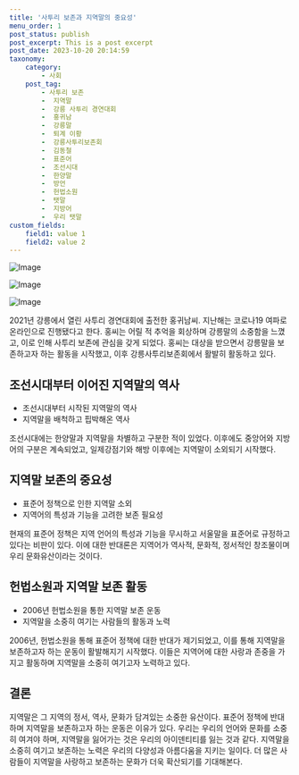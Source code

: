 ```yaml
---
title: '사투리 보존과 지역말의 중요성'
menu_order: 1
post_status: publish
post_excerpt: This is a post excerpt
post_date: 2023-10-20 20:14:59
taxonomy:
    category:
        - 사회
    post_tag:
        - 사투리 보존
        -  지역말
        -  강릉 사투리 경연대회
        -  홍귀남
        -  강릉말
        -  퇴계 이황
        -  강릉사투리보존회
        -  김동철
        -  표준어
        -  조선시대
        -  한양말
        -  방언
        -  헌법소원
        -  탯말
        -  지방어
        -  우리 탯말
custom_fields:
    field1: value 1
    field2: value 2
---
```


![Image](https://imgnews.pstatic.net/image/036/2024/02/07/0000049393_001_20240207122101065.jpg?type=w647)

![Image](https://imgnews.pstatic.net/image/036/2024/02/07/0000049393_002_20240207122101088.jpg?type=w647)

![Image](https://imgnews.pstatic.net/image/036/2024/02/07/0000049393_003_20240207122101116.jpg?type=w647)


2021년 강릉에서 열린 사투리 경연대회에 출전한 홍귀남씨. 지난해는 코로나19 여파로 온라인으로 진행됐다고 한다. 홍씨는 어릴 적 추억을 회상하며 강릉말의 소중함을 느꼈고, 이로 인해 사투리 보존에 관심을 갖게 되었다. 홍씨는 대상을 받으면서 강릉말을 보존하고자 하는 활동을 시작했고, 이후 강릉사투리보존회에서 활발히 활동하고 있다.

## 조선시대부터 이어진 지역말의 역사
- 조선시대부터 시작된 지역말의 역사
- 지역말을 배척하고 핍박해온 역사

조선시대에는 한양말과 지역말을 차별하고 구분한 적이 있었다. 이후에도 중앙어와 지방어의 구분은 계속되었고, 일제강점기와 해방 이후에는 지역말이 소외되기 시작했다.

## 지역말 보존의 중요성
- 표준어 정책으로 인한 지역말 소외
- 지역어의 특성과 기능을 고려한 보존 필요성

현재의 표준어 정책은 지역 언어의 특성과 기능을 무시하고 서울말을 표준어로 규정하고 있다는 비판이 있다. 이에 대한 반대론은 지역어가 역사적, 문화적, 정서적인 창조물이며 우리 문화유산이라는 것이다.

## 헌법소원과 지역말 보존 활동
- 2006년 헌법소원을 통한 지역말 보존 운동
- 지역말을 소중히 여기는 사람들의 활동과 노력

2006년, 헌법소원을 통해 표준어 정책에 대한 반대가 제기되었고, 이를 통해 지역말을 보존하고자 하는 운동이 활발해지기 시작했다. 이들은 지역어에 대한 사랑과 존중을 가지고 활동하며 지역말을 소중히 여기고자 노력하고 있다.

## 결론
지역말은 그 지역의 정서, 역사, 문화가 담겨있는 소중한 유산이다. 표준어 정책에 반대하며 지역말을 보존하고자 하는 운동은 이유가 있다. 우리는 우리의 언어와 문화를 소중히 여겨야 하며, 지역말을 잃어가는 것은 우리의 아이덴티티를 잃는 것과 같다. 지역말을 소중히 여기고 보존하는 노력은 우리의 다양성과 아름다움을 지키는 일이다. 더 많은 사람들이 지역말을 사랑하고 보존하는 문화가 더욱 확산되기를 기대해본다.
